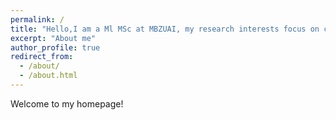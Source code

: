 ```yaml
---
permalink: /
title: "Hello,I am a Ml MSc at MBZUAI, my research interests focus on computer vision."
excerpt: "About me"
author_profile: true
redirect_from: 
  - /about/
  - /about.html
---
```


Welcome to my homepage!
